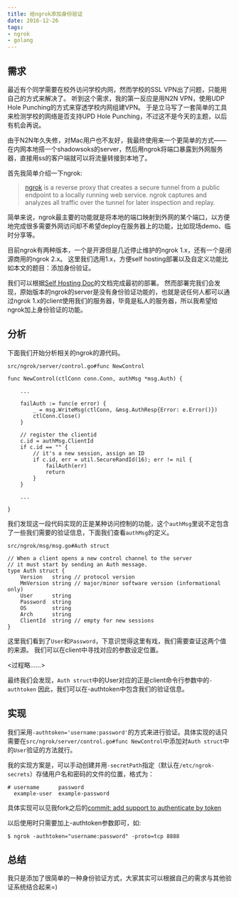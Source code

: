 ```yaml
---
title: 给ngrok添加身份验证
date: 2016-12-26
tags:
- ngrok
- golang
---
```


## 需求 ##

最近有个同学需要在校外访问学校内网，然而学校的SSL VPN出了问题，只能用自己的方式来解决了。
听到这个需求，我的第一反应是用N2N VPN，使用UDP Hole Punching的方式来穿透学校内网组建VPN。
于是立马写了一套简单的工具来检测学校的网络是否支持UPD Hole Punching，不过这不是今天的主题，以后有机会再说。

由于N2N年久失修，对Mac用户也不友好，我最终使用来一个更简单的方式——在内网本地搭一个shadowsoks的server，然后用ngrok将端口暴露到外网服务器，直接用ss的客户端就可以将流量转接到本地了。

首先我简单介绍一下ngrok:

> [ngrok](https://github.com/inconshreveable/ngrok) 
> is a reverse proxy that creates a secure tunnel from a public endpoint to a locally running web service.
> ngrok captures and analyzes all traffic over the tunnel for later inspection and replay.

简单来说，ngrok最主要的功能就是将本地的端口映射到外网的某个端口，以方便地完成很多需要外网访问却不希望deploy在服务器上的功能，比如现场demo、临时分享等。

目前ngrok有两种版本，一个是开源但是几近停止维护的ngrok 1.x，还有一个是闭源商用的ngrok 2.x。
这里我们选用1.x，方便self hosting部署以及自定义功能比如本文的题目：添加身份验证。

我们可以根据[Self Hosting Doc](https://github.com/inconshreveable/ngrok/blob/master/docs/SELFHOSTING.md)的文档完成最初的部署。
然而部署完我们会发现，原始版本的ngrok的server是没有身份验证功能的，也就是说任何人都可以通过ngrok 1.x的client使用我们的服务器，毕竟是私人的服务器，所以我希望给ngrok加上身份验证的功能。

## 分析 ##

下面我们开始分析相关的ngrok的源代码。

`src/ngrok/server/control.go#func NewControl`
```
func NewControl(ctlConn conn.Conn, authMsg *msg.Auth) {

	...

	failAuth := func(e error) {
		_ = msg.WriteMsg(ctlConn, &msg.AuthResp{Error: e.Error()})
		ctlConn.Close()
	}

	// register the clientid
	c.id = authMsg.ClientId
	if c.id == "" {
		// it's a new session, assign an ID
		if c.id, err = util.SecureRandId(16); err != nil {
			failAuth(err)
			return
		}
	}

	...

}
```

我们发现这一段代码实现的正是某种访问控制的功能，这个`authMsg`里说不定包含了一些我们需要的验证信息，下面我们查看`authMsg`的定义。

`src/ngrok/msg/msg.go#Auth struct`
```
// When a client opens a new control channel to the server
// it must start by sending an Auth message.
type Auth struct {
	Version   string // protocol version
	MmVersion string // major/minor software version (informational only)
	User      string
	Password  string
	OS        string
	Arch      string
	ClientId  string // empty for new sessions
}

```

这里我们看到了`User`和`Password`，下意识觉得这里有戏，我们需要查证这两个值的来源。
我们可以在client中寻找对应的参数设定位置。

<过程略……>

最终我们会发现，`Auth struct`中的User对应的正是client命令行参数中的`-authtoken`
因此，我们可以在-authtoken中包含我们的验证信息。

## 实现 ##

我们采用`-authtoken='username:password'`的方式来进行验证。具体实现的话只需要在`src/ngrok/server/control.go#func NewControl`中添加对`Auth struct`中的`User`验证的方法就行。

我的实现方案是，可以手动创建并用`-secretPath`指定（默认在`/etc/ngrok-secrets`）存储用户名和密码的文件的位置，格式为：

```
# username      password
  example-user  example-password
```

具体实现可以见我fork之后的[commit: add support to authenticate by token](https://github.com/prikevs/ngrok/commit/aa9b88d4e070069db6d8f88aa82526bcbcd1d0b6)

以后使用时只需要加上-authtoken参数即可，如:
```
$ ngrok -authtoken="username:password" -proto=tcp 8888
```

## 总结 ##

我只是添加了很简单的一种身份验证方式，大家其实可以根据自己的需求与其他验证系统结合起来=)


